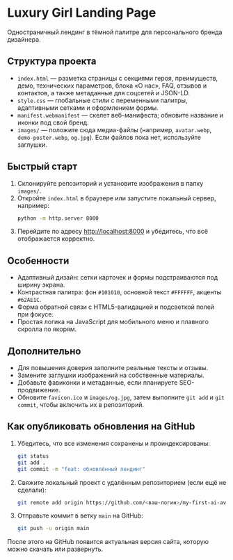 # Luxury Girl Landing Page

Одностраничный лендинг в тёмной палитре для персонального бренда дизайнера.

## Структура проекта
- `index.html` — разметка страницы с секциями героя, преимуществ, демо, технических параметров, блока «О нас», FAQ, отзывов и контактов, а также метаданные для соцсетей и JSON-LD.
- `style.css` — глобальные стили с переменными палитры, адаптивными сетками и оформлением формы.
- `manifest.webmanifest` — скелет веб-манифеста; обновите название и иконки под свой бренд.
- `images/` — положите сюда медиа-файлы (например, `avatar.webp`, `demo-poster.webp`, `og.jpg`). Если файлов пока нет, используйте заглушки.

## Быстрый старт
1. Склонируйте репозиторий и установите изображения в папку `images/`.
2. Откройте `index.html` в браузере или запустите локальный сервер, например:
   ```bash
   python -m http.server 8000
   ```
3. Перейдите по адресу <http://localhost:8000> и убедитесь, что всё отображается корректно.

## Особенности
- Адаптивный дизайн: сетки карточек и формы подстраиваются под ширину экрана.
- Контрастная палитра: фон `#101010`, основной текст `#FFFFFF`, акценты `#62AE1C`.
- Форма обратной связи с HTML5-валидацией и подсветкой полей при фокусе.
- Простая логика на JavaScript для мобильного меню и плавного скролла по якорям.

## Дополнительно
- Для повышения доверия заполните реальные тексты и отзывы.
- Замените заглушки изображений на собственные материалы.
- Добавьте фавиконки и метаданные, если планируете SEO-продвижение.
- Обновите `favicon.ico` и `images/og.jpg`, затем выполните `git add` и `git commit`, чтобы включить их в репозиторий.

## Как опубликовать обновления на GitHub
1. Убедитесь, что все изменения сохранены и проиндексированы:
   ```bash
   git status
   git add .
   git commit -m "feat: обновлённый лендинг"
   ```
2. Свяжите локальный проект с удалённым репозиторием (если ещё не сделали):
   ```bash
   git remote add origin https://github.com/<ваш-логин>/my-first-ai-avatar.git
   ```
3. Отправьте коммит в ветку `main` на GitHub:
   ```bash
   git push -u origin main
   ```
После этого на GitHub появится актуальная версия сайта, которую можно скачать или развернуть.
